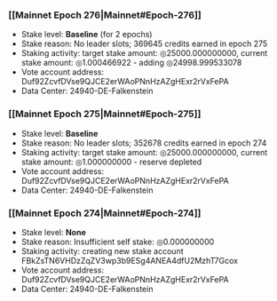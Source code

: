 ### [[Mainnet Epoch 276|Mainnet#Epoch-276]]
* Stake level: **Baseline** (for 2 epochs)
* Stake reason: No leader slots; 369645 credits earned in epoch 275
* Staking activity: target stake amount: ◎25000.000000000, current stake amount: ◎1.000466922 - adding ◎24998.999533078
* Vote account address: Duf92ZcvfDVse9QJCE2erWAoPNnHzAZgHExr2rVxFePA
* Data Center: 24940-DE-Falkenstein
### [[Mainnet Epoch 275|Mainnet#Epoch-275]]
* Stake level: **Baseline**
* Stake reason: No leader slots; 352678 credits earned in epoch 274
* Staking activity: target stake amount: ◎25000.000000000, current stake amount: ◎1.000000000 - reserve depleted
* Vote account address: Duf92ZcvfDVse9QJCE2erWAoPNnHzAZgHExr2rVxFePA
* Data Center: 24940-DE-Falkenstein
### [[Mainnet Epoch 274|Mainnet#Epoch-274]]
* Stake level: **None**
* Stake reason: Insufficient self stake: ◎0.000000000
* Staking activity: creating new stake account FBkZsTN6VHDzZqZV3wp3b9ESg4ANEA4dfU2MzhT7Gcox
* Vote account address: Duf92ZcvfDVse9QJCE2erWAoPNnHzAZgHExr2rVxFePA
* Data Center: 24940-DE-Falkenstein
